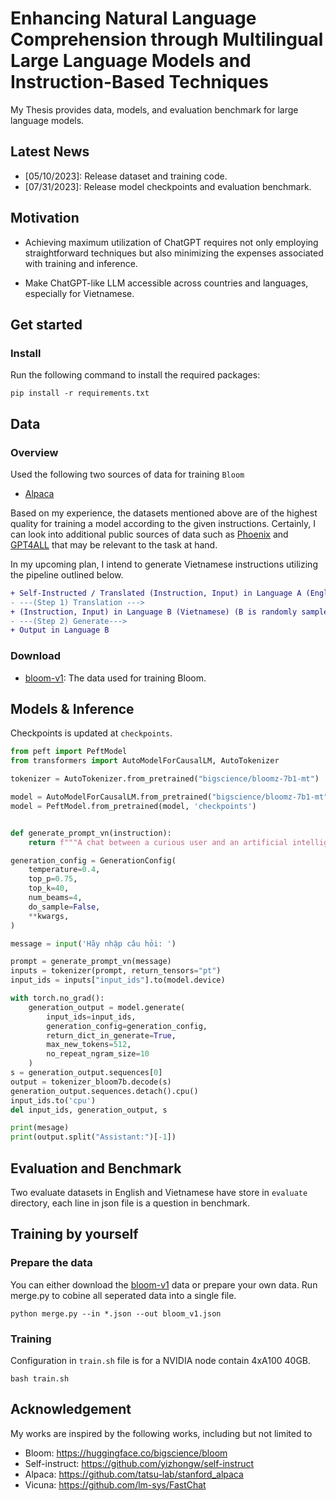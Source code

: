 # Enhancing Natural Language Comprehension through Multilingual Large Language Models and Instruction-Based Techniques

My Thesis provides data, models, and evaluation benchmark for large language models.

## Latest News
- [05/10/2023]: Release dataset and training code. 
- [07/31/2023]: Release model checkpoints and evaluation benchmark.

## Motivation
- Achieving maximum utilization of ChatGPT requires not only employing straightforward techniques but also minimizing the expenses associated with training and inference.

- Make ChatGPT-like LLM accessible across countries and languages, especially for Vietnamese.

##  Get started
### Install
Run the following command to install the required packages:

```angular2html
pip install -r requirements.txt
```

## Data
### Overview
Used the following two sources of data for training `Bloom`

- [Alpaca](https://github.com/tatsu-lab/stanford_alpaca/blob/main/alpaca_data.json)

Based on my experience, the datasets mentioned above are of the highest quality for training a model according to the given instructions. Certainly, I can look into additional public sources of data such as [Phoenix](https://github.com/FreedomIntelligence/LLMZoo) and [GPT4ALL](https://github.com/nomic-ai/gpt4all) that may be relevant to the task at hand.

In my upcoming plan, I intend to generate Vietnamese instructions utilizing the pipeline outlined below. 
```diff
+ Self-Instructed / Translated (Instruction, Input) in Language A (English)
- ---(Step 1) Translation --->
+ (Instruction, Input) in Language B (Vietnamese) (B is randomly sampled w.r.t. the probability distribution of realistic languages)
- ---(Step 2) Generate--->
+ Output in Language B
```

### Download
- [bloom-v1](https://drive.google.com/drive/folders/1So-QFOMyPe2zQ586-ILs2wG6hMtjf9IC?usp=share_link): The data used for training Bloom.

## Models & Inference
Checkpoints is updated at `checkpoints`. 
```python
from peft import PeftModel
from transformers import AutoModelForCausalLM, AutoTokenizer

tokenizer = AutoTokenizer.from_pretrained("bigscience/bloomz-7b1-mt")

model = AutoModelForCausalLM.from_pretrained("bigscience/bloomz-7b1-mt", device_map='auto')
model = PeftModel.from_pretrained(model, 'checkpoints')


def generate_prompt_vn(instruction):
    return f"""A chat between a curious user and an artificial intelligence assistant. The assistant gives helpful, detailed, and polite answers to the user's questions.\n\nHuman:<s>{instruction}</s> Assistant:<s>"""

generation_config = GenerationConfig(
    temperature=0.4,
    top_p=0.75,
    top_k=40,
    num_beams=4,
    do_sample=False,
    **kwargs,
)

message = input('Hãy nhập câu hỏi: ')

prompt = generate_prompt_vn(message)
inputs = tokenizer(prompt, return_tensors="pt")
input_ids = inputs["input_ids"].to(model.device)

with torch.no_grad():
    generation_output = model.generate(
        input_ids=input_ids,
        generation_config=generation_config,
        return_dict_in_generate=True,
        max_new_tokens=512,
        no_repeat_ngram_size=10
    )
s = generation_output.sequences[0]
output = tokenizer_bloom7b.decode(s)
generation_output.sequences.detach().cpu()
input_ids.to('cpu')
del input_ids, generation_output, s

print(mesage)
print(output.split("Assistant:")[-1])
```


## Evaluation and Benchmark
Two evaluate datasets in English and Vietnamese have store in `evaluate` directory, each line in json file is a question in benchmark.

## Training by yourself
### Prepare the data
You can either download the [bloom-v1](https://drive.google.com/drive/folders/1So-QFOMyPe2zQ586-ILs2wG6hMtjf9IC?usp=share_link) data or prepare your own data. 
Run merge.py to cobine all seperated data into a single file.
```shell
python merge.py --in *.json --out bloom_v1.json
```
### Training
Configuration in `train.sh` file is for a NVIDIA node contain 4xA100 40GB.
```shell
bash train.sh
```

## Acknowledgement

My works are inspired by the following works, including but not limited to

- Bloom: https://huggingface.co/bigscience/bloom
- Self-instruct: https://github.com/yizhongw/self-instruct
- Alpaca: https://github.com/tatsu-lab/stanford_alpaca
- Vicuna: https://github.com/lm-sys/FastChat
